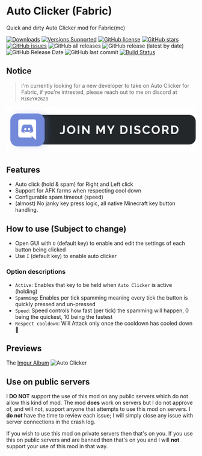 # Auto Clicker (Fabric)

Quick and dirty Auto Clicker mod for Fabric(mc)

[![Downloads](http://cf.way2muchnoise.eu/full_445095_downloads.svg)](https://www.curseforge.com/minecraft/mc-mods/auto-clicker-fabric)
[![Versions Supported](http://cf.way2muchnoise.eu/versions/445095.svg)](https://www.curseforge.com/minecraft/mc-mods/auto-clicker-fabric)
[![GitHub license](https://img.shields.io/github/license/AdvancedXRay/Auto-Clicker-Fabric)](https://github.com/AdvancedXRay/Auto-Clicker-Fabric/blob/main/LICENSE)
[![GitHub stars](https://img.shields.io/github/stars/AdvancedXRay/Auto-Clicker-Fabric)](https://github.com/AdvancedXRay/Auto-Clicker-Fabric/stargazers)
[![GitHub issues](https://img.shields.io/github/issues/AdvancedXRay/Auto-Clicker-Fabric)](https://github.com/AdvancedXRay/Auto-Clicker-Fabric/issues)
![GitHub all releases](https://img.shields.io/github/downloads/AdvancedXRay/Auto-Clicker-Fabric/total)
![GitHub release (latest by date)](https://img.shields.io/github/v/release/AdvancedXRay/Auto-Clicker-Fabric)
![GitHub Release Date](https://img.shields.io/github/release-date/AdvancedXRay/Auto-Clicker-Fabric)
![GitHub last commit](https://img.shields.io/github/last-commit/AdvancedXRay/Auto-Clicker-Fabric)
[![Build Status](https://ci.mikey.pro/buildStatus/icon?job=Auto-Clicker-Fabric%2Fmain)](https://ci.mikey.pro/job/Auto-Clicker-Fabric/job/main/)

## Notice

> I'm currently looking for a new developer to take on Auto Clicker for Fabric, if you're intrested, please reach out to me on discord at `MiKeY#2628`

[![Discord invite link](.github/assets/discord-join-badge.svg)](https://discord.gg/yYNuqJxucJ)

## Features
- Auto click (hold & spam) for Right and Left click
- Support for AFK farms when respecting cool down
- Configurable spam timeout (speed)
- (almost) No janky key press logic, all native Minecraft key button handling.

## How to use (Subject to change)
- Open GUI with `O` (default key) to enable and edit the settings of each button being clicked
- Use `I` (default key) to enable auto clicker

### Option descriptions
- `Active`: Enables that key to be held when `Auto Clicker` is active (holding)
- `Spamming`: Enables per tick spamming meaning every tick the button is quickly pressed and un-pressed
- `Speed`: Speed controls how fast (per tick) the spamming will happen, 0 being the quickest, 10 being the fastest
- `Respect cooldown`: Will Attack only once the cooldown has cooled down :tada:

## Previews

The [Imgur Album](https://imgur.com/a/ASZXIiO)
![Auto Clicker](https://i.imgur.com/CgQk5uE.png)

## Use on public servers

I **DO NOT** support the use of this mod on any public servers which do not allow this kind of mod. The mod **does** work on servers but I do not approve of, and will not, support anyone that attempts to use this mod on servers. I **do not** have the time to review each issue; I will simply close any issue with server connections in the crash log.

If you wish to use this mod on private servers then that's on you. If you use this on public servers and are banned then that's on you and I will **not** support your use of this mod in that way. 